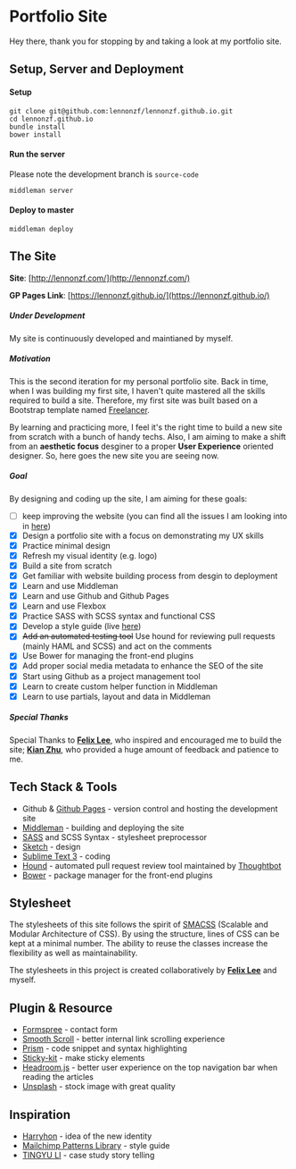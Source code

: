 # Portfolio Site
Hey there, thank you for stopping by and taking a look at my portfolio site.

## Setup, Server and Deployment

#### Setup

    git clone git@github.com:lennonzf/lennonzf.github.io.git
    cd lennonzf.github.io
    bundle install
    bower install

#### Run the server
Please note the development branch is `source-code`

    middleman server

#### Deploy to master

    middleman deploy

## The Site
**Site**: [http://lennonzf.com/](http://lennonzf.com/)

**GP Pages Link**: [https://lennonzf.github.io/](https://lennonzf.github.io/)

##### Under Development
My site is continuously developed and maintianed by myself.

##### Motivation
This is the second iteration for my personal portfolio site. Back in time, when I was building my first site, I haven't quite mastered all the skills required to build a site. Therefore, my first site was built based on a Bootstrap template named [Freelancer](https://startbootstrap.com/template-overviews/freelancer/).

By learning and practicing more, I feel it's the right time to build a new site from scratch with a bunch of handy techs. Also, I am aiming to make a shift from an **aesthetic focus** desginer to a proper **User Experience** oriented designer. So, here goes the new site you are seeing now.

##### Goal
By designing and coding up the site, I am aiming for these goals:

- [ ] keep improving the website (you can find all the issues I am looking into in [here](https://github.com/lennonzf/lennonzf.github.io/issues))
- [x] Design a portfolio site with a focus on demonstrating my UX skills
- [x] Practice minimal design
- [x] Refresh my visual identity (e.g. logo)
- [x] Build a site from scratch
- [x] Get familiar with website building process from desgin to deployment
- [x] Learn and use Middleman
- [x] Learn and use Github and Github Pages
- [x] Learn and use Flexbox
- [x] Practice SASS with SCSS syntax and functional CSS
- [x] Develop a style guide (live [here](http://lennonzf.com/style-guide/))
- [x] ~~Add an automated testing tool~~ Use hound for reviewing pull requests (mainly HAML and SCSS) and act on the comments
- [x] Use Bower for managing the front-end plugins
- [x] Add proper social media metadata to enhance the SEO of the site
- [x] Start using Github as a project management tool
- [x] Learn to create custom helper function in Middleman
- [x] Learn to use partials, layout and data in Middleman

##### Special Thanks
Special Thanks to **[Felix Lee](http://felixlee.io/)**, who inspired and encouraged me to build the site; **[Kian Zhu](http://kianzyk.site/)**, who provided a huge amount of feedback and patience to me.

## Tech Stack & Tools
- Github & [Github Pages](https://pages.github.com/) - version control and hosting the development site
- [Middleman](https://middlemanapp.com/) - building and deploying the site
- [SASS](http://sass-lang.com/) and SCSS Syntax - stylesheet preprocessor
- [Sketch](https://www.sketchapp.com/) - design
- [Sublime Text 3](https://www.sublimetext.com/) - coding
- [Hound](https://houndci.com/) - automated pull request review tool maintained by [Thoughtbot](https://thoughtbot.com/)
- [Bower](https://bower.io/) - package manager for the front-end plugins

## Stylesheet
The stylesheets of this site follows the spirit of [SMACSS](https://smacss.com/) (Scalable and Modular Architecture of CSS). By using the structure, lines of CSS can be kept at a minimal number. The ability to reuse the classes increase the flexibility as well as maintainability.

The stylesheets in this project is created collaboratively by **[Felix Lee](http://felixlee.io/)** and myself.

## Plugin & Resource
- [Formspree](https://formspree.io/) - contact form
- [Smooth Scroll](http://github.com/cferdinandi/smooth-scroll) - better internal link scrolling experience
- [Prism](http://prismjs.com/index.html) - code snippet and syntax highlighting
- [Sticky-kit](https://github.com/leafo/sticky-kit) - make sticky elements
- [Headroom.js](http://wicky.nillia.ms/headroom.js/) - better user experience on the top navigation bar when reading the articles
- [Unsplash](https://unsplash.com/) - stock image with great quality

## Inspiration
- [Harryhon](http://www.harryhon.com/) - idea of the new identity
- [Mailchimp Patterns Library](http://ux.mailchimp.com/patterns) - style guide
- [TINGYU LI](http://tingyu.li/) - case study story telling
